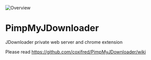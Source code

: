 
![Overview](https://github.com/coxifred/PimpMyJDownloader/blob/master/images_resources4wiki/monkey.png?raw=true)
# PimpMyJDownloader

JDownloader private web server and chrome extension

Please read https://github.com/coxifred/PimpMyJDownloader/wiki
